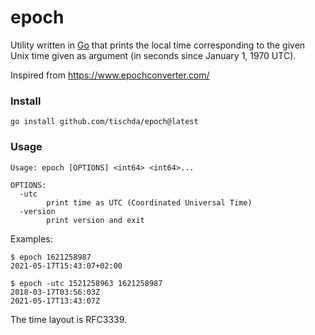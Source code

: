 ﻿# epoch

Utility written in [Go](https://www.golang.org) that prints the local time corresponding to the given Unix
time given as argument (in seconds since January 1, 1970 UTC).

Inspired from https://www.epochconverter.com/

### Install

~~~
go install github.com/tischda/epoch@latest
~~~

### Usage

~~~
Usage: epoch [OPTIONS] <int64> <int64>...

OPTIONS:
  -utc
        print time as UTC (Coordinated Universal Time)
  -version
        print version and exit
~~~

Examples:

~~~
$ epoch 1621258987
2021-05-17T15:43:07+02:00

$ epoch -utc 1521258963 1621258987
2018-03-17T03:56:03Z
2021-05-17T13:43:07Z
~~~

The time layout is RFC3339.
